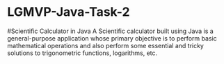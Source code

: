 # LGMVP-Java-Task-2
#Scientific Calculator in Java
A Scientific calculator built using Java is a general-purpose application whose primary objective is to perform basic mathematical operations and also perform some essential and tricky solutions to trigonometric functions, logarithms, etc.
